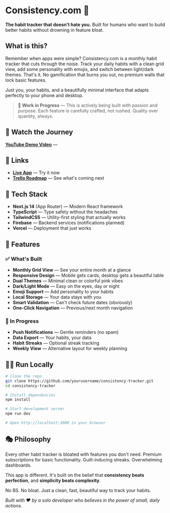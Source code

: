 # Consistency.com 🎯

**The habit tracker that doesn't hate you.** Built for humans who want to build better habits without drowning in feature bloat.

## What is this?

Remember when apps were simple? Consistency.com is a monthly habit tracker that cuts through the noise. Track your daily habits with a clean grid view, add some personality with emojis, and switch between light/dark themes. That's it. No gamification that burns you out, no premium walls that lock basic features.

Just you, your habits, and a beautifully minimal interface that adapts perfectly to your phone and desktop.

> 🚧 **Work in Progress** — This is actively being built with passion and purpose. Each feature is carefully crafted, not rushed. Quality over quantity, always.

## 🎥 Watch the Journey

**[YouTube Demo Video](https://www.youtube.com/watch?v=z7ydapMhn6Y)** —

## 🔗 Links

- **[Live App](https://tracker-nextjs-iqvc.vercel.app/)** — Try it now
- **[Trello Roadmap](https://trello.com/b/mxGtC5fF/arch-a-track)** — See what's coming next

## 🔧 Tech Stack

- **Next.js 14** (App Router) — Modern React framework
- **TypeScript** — Type safety without the headaches
- **TailwindCSS** — Utility-first styling that actually works
- **Firebase** — Backend services (notifications planned)
- **Vercel** — Deployment that just works

## 🎯 Features

### ✅ What's Built
- **Monthly Grid View** — See your entire month at a glance
- **Responsive Design** — Mobile gets cards, desktop gets a beautiful table
- **Dual Themes** — Minimal clean or colorful pink vibes
- **Dark/Light Mode** — Easy on the eyes, day or night
- **Emoji Support** — Add personality to your habits
- **Local Storage** — Your data stays with you
- **Smart Validation** — Can't check future dates (obviously)
- **One-Click Navigation** — Previous/next month navigation

### 🚧 In Progress
- **Push Notifications** — Gentle reminders (no spam)
- **Data Export** — Your habits, your data
- **Habit Streaks** — Optional streak tracking
- **Weekly View** — Alternative layout for weekly planning

## 🏃‍♂️ Run Locally

```bash
# Clone the repo
git clone https://github.com/yourusername/consistency-tracker.git
cd consistency-tracker

# Install dependencies
npm install

# Start development server
npm run dev

# Open http://localhost:3000 in your browser
```


## 🎭 Philosophy

Every other habit tracker is bloated with features you don't need. Premium subscriptions for basic functionality. Guilt-inducing streaks. Overwhelming dashboards.

This app is different. It's built on the belief that **consistency beats perfection**, and **simplicity beats complexity**.

No BS. No bloat. Just a clean, fast, beautiful way to track your habits.


*Built with ❤️ by a solo developer who believes in the power of small, daily actions.*

